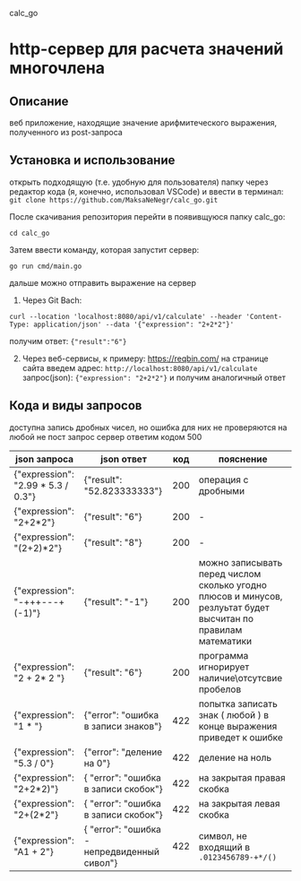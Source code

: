 calc_go
# http-сервер для расчета значений многочлена
## Описание
веб приложение, находящие значение арифмитеческого выражения, полученного из post-запроса
## Установка и использование 
открыть подходящую (т.е. удобную для пользователя) папку через редактор кода (я, конечно, использовал VSCode) и ввести в терминал:
`git clone https://github.com/MaksaNeNegr/calc_go.git`

После скачивания репозитория перейти в появивщуюся папку calc_go:

`cd calc_go`

Затем ввести команду, которая запустит сервер:

`go run cmd/main.go`

дальше можно отправить выражение на сервер
1. Через Git Bach:
 
`curl --location 'localhost:8080/api/v1/calculate' --header 'Content-Type: application/json' --data '{"expression": "2+2*2"}'`

получим ответ: `{"result":"6"}`

2.  Через веб-сервисы, к примеру: https://reqbin.com/
на странице сайта введем адрес: `http://localhost:8080/api/v1/calculate`
запрос(json): `{"expression": "2+2*2"}` и получим аналогичный ответ

## Кода и виды запросов
доступна запись дробных чисел, но ошибка для них не проверяются
на любой не пост запрос сервер ответим кодом 500 

| json запроса | json ответ | код | пояснение|
|-----------------|---------|------|--------|
| {"expression": "2.99 * 5.3 / 0.3"}| {"result": "52.823333333"} | 200 | операция с дробными |
| {"expression": "2+2*2"}    | {"result": "6"}  | 200 | - |
| {"expression": "(2+2)*2"}    | {"result": "8"}  | 200 | - |
| {"expression": "-+++---+(-1)"} | {"result": "-1"} | 200 | можно записывать перед числом сколько угодно плюсов и минусов, резлуьтат будет высчитан по правилам математики |
|{"expression": "2     + 2*   2 "}| {"result": "6"} | 200 | программа игнорирует наличие\отсутсвие пробелов |
| {"expression": "1 * "}| {"error": "ошибка в записи знаков"} | 422 | попытка записать знак ( любой ) в конце выражения приведет к ошибке|
| {"expression": "5.3 / 0"}| {"error": "деление на 0"} | 422 | деление на ноль |
| {"expression": "2+2*2)"}| { "error": "ошибка в записи скобок"} | 422 | на закрытая правая скобка |
| {"expression": "2+(2*2"}| { "error": "ошибка в записи скобок"} | 422 | на закрытая левая скобка |
| {"expression": "A1 + 2"} | { "error": "ошибка - непредвиденный сивол"} | 422 | символ, не входящий в `.0123456789-+*/()` |